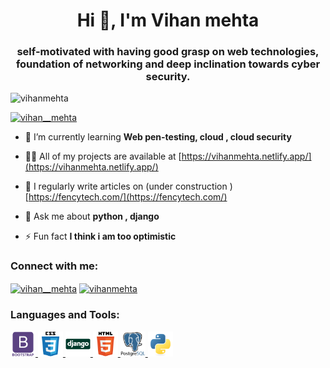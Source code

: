 <h1 align="center">Hi 👋, I'm Vihan mehta</h1>
<h3 align="center">self-motivated with having good grasp on web technologies, foundation of networking and deep inclination towards cyber security.</h3>

<p align="left"> <img src="https://komarev.com/ghpvc/?username=vihanmehta&label=Profile%20views&color=0e75b6&style=flat" alt="vihanmehta" /> </p>

<p align="left"> <a href="https://twitter.com/vihan__mehta" target="blank"><img src="https://img.shields.io/twitter/follow/vihan__mehta?logo=twitter&style=for-the-badge" alt="vihan__mehta" /></a> </p>

- 🌱 I’m currently learning **Web pen-testing, cloud , cloud security**

- 👨‍💻 All of my projects are available at [https://vihanmehta.netlify.app/](https://vihanmehta.netlify.app/)

- 📝 I regularly write articles on (under construction ) [https://fencytech.com/](https://fencytech.com/)

- 💬 Ask me about **python , django**

- ⚡ Fun fact **I think i am too optimistic**

<h3 align="left">Connect with me:</h3>
<p align="left">
<a href="https://twitter.com/vihan__mehta" target="blank"><img align="center" src="https://raw.githubusercontent.com/rahuldkjain/github-profile-readme-generator/master/src/images/icons/Social/twitter.svg" alt="vihan__mehta" height="30" width="40" /></a>
<a href="https://linkedin.com/in/vihanmehta" target="blank"><img align="center" src="https://raw.githubusercontent.com/rahuldkjain/github-profile-readme-generator/master/src/images/icons/Social/linked-in-alt.svg" alt="vihanmehta" height="30" width="40" /></a>
</p>

<h3 align="left">Languages and Tools:</h3>
<p align="left"> <a href="https://getbootstrap.com" target="_blank"> <img src="https://raw.githubusercontent.com/devicons/devicon/master/icons/bootstrap/bootstrap-plain-wordmark.svg" alt="bootstrap" width="40" height="40"/> </a> <a href="https://www.w3schools.com/css/" target="_blank"> <img src="https://raw.githubusercontent.com/devicons/devicon/master/icons/css3/css3-original-wordmark.svg" alt="css3" width="40" height="40"/> </a> <a href="https://www.djangoproject.com/" target="_blank"> <img src="https://raw.githubusercontent.com/devicons/devicon/master/icons/django/django-original.svg" alt="django" width="40" height="40"/> </a> <a href="https://www.w3.org/html/" target="_blank"> <img src="https://raw.githubusercontent.com/devicons/devicon/master/icons/html5/html5-original-wordmark.svg" alt="html5" width="40" height="40"/> </a> <a href="https://www.postgresql.org" target="_blank"> <img src="https://raw.githubusercontent.com/devicons/devicon/master/icons/postgresql/postgresql-original-wordmark.svg" alt="postgresql" width="40" height="40"/> </a> <a href="https://www.python.org" target="_blank"> <img src="https://raw.githubusercontent.com/devicons/devicon/master/icons/python/python-original.svg" alt="python" width="40" height="40"/> </a> </p>
